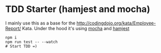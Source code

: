 # TDD Starter (hamjest and mocha)

I mainly use this as a base for the http://codingdojo.org/kata/Employee-Report/ Kata. Under the hood it's using [mocha](https://mochajs.org/) and [hamjest](https://github.com/rluba/hamjest/wiki/Matcher-documentation)
```
npm i
npm run test -- --watch
# Start TDD =)
```

